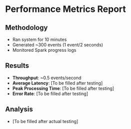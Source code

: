 # Performance Metrics Report

## Methodology
- Ran system for 10 minutes
- Generated ~300 events (1 event/2 seconds)
- Monitored Spark progress logs

## Results
- **Throughput**: ~0.5 events/second
- **Average Latency**: [To be filled after testing]
- **Peak Processing Time**: [To be filled after testing]
- **Error Rate**: [To be filled after testing]

## Analysis
- [To be filled after actual testing]
